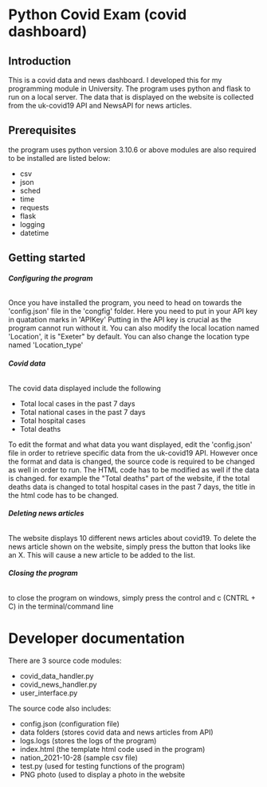 # Python Covid Exam (covid dashboard)
## Introduction
This is a covid data and news dashboard. I developed this for my programming module in University. The program uses python and flask to run on a local server.
The data that is displayed on the website is collected from the uk-covid19 API and NewsAPI for news articles.

## Prerequisites
the program uses python version 3.10.6 or above
modules are also required to be installed are listed below:
- csv
- json
- sched
- time
- requests
- flask
- logging
- datetime

## Getting started
###### **Configuring the program**
Once you have installed the program, you need to head on towards the 'config.json' file in the 'congfig' folder. Here you need to put in your API key in quatation marks in 'APIKey'
Putting in the API key is crucial as the program cannot run without it. You can also modify the local location named 'Location', it is "Exeter" by default.
You can also change the location type named 'Location_type'
###### **Covid data**
The covid data displayed include the following
- Total local cases in the past 7 days
- Total national cases in the past 7 days
- Total hospital cases
- Total deaths

To edit the format and what data you want displayed, edit the 'config.json' file in order to retrieve specific data from the uk-covid19 API. However once the
format and data is changed, the source code is required to be changed as well in order to run. The HTML code has to be modified as well if the data is changed. for example
the "Total deaths" part of the website, if the total deaths data is changed to total hospital cases in the past 7 days, the title in the html code has to be changed.

###### **Deleting news articles**
The website displays 10 different news articles about covid19. To delete the news article shown on the website, simply press the button that looks like
an X. This will cause a new article to be added to the list.

###### **Closing the program**
to close the program on windows, simply press the control and c (CNTRL + C) in the terminal/command line

# Developer documentation
There are 3 source code modules:
- covid_data_handler.py
- covid_news_handler.py
- user_interface.py

The source code also includes:
- config.json (configuration file)
- data folders (stores covid data and news articles from API)
- logs.logs (stores the logs of the program)
- index.html (the template html code used in the program)
- nation_2021-10-28 (sample csv file)
- test.py (used for testing functions of the program)
- PNG photo (used to display a photo in the website



